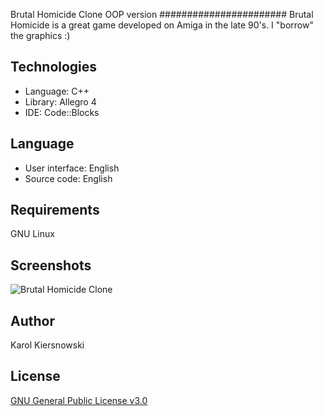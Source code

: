 Brutal Homicide Clone OOP version
#######################
Brutal Homicide is a great game developed on Amiga in the late 90's. I "borrow" the graphics :)

Technologies
------------
* Language: C++
* Library: Allegro 4
* IDE: Code::Blocks

Language
--------
* User interface: English
* Source code: English

Requirements
------------
GNU Linux

Screenshots
-----------
![Brutal Homicide Clone](http://karol-kiersnowski.prv.pl/img/projects/brutal-homicide.png)

Author
------
Karol Kiersnowski

License
-------
[GNU General Public License v3.0](https://github.com/kargol92/football-manager-cli/blob/master/LICENSE)
